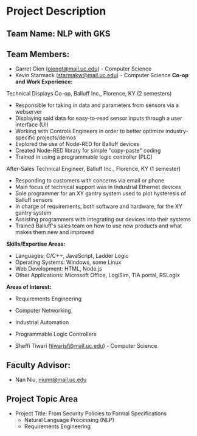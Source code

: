 # Project Description

## Team Name: NLP with GKS

## Team Members:
* Garret Oien (oiengt@mail.uc.edu) - Computer Science
* Kevin Starmack (starmakw@mail.uc.edu) - Computer Science
__Co-op and Work Experience:__

Technical Displays Co-op, Balluff Inc., Florence, KY (2 semesters)
  * Responsible for taking in data and parameters from sensors via a webserver
  * Displaying said data for easy-to-read sensor inputs through a user interface (UI)
  * Working with Controls Engineers in order to better optimize industry-specific projects/demos
  * Explored the use of Node-RED for Balluff devices
  * Created Node-RED library for simple "copy-paste" coding
  * Trained in using a programmable logic controller (PLC) 

After-Sales Technical Engineer, Balluff Inc., Florence, KY (1 semester)
  * Responding to customers with concerns via email or phone
  * Main focus of technical support was in Industrial Ethernet devices
  * Sole programmer for an XY gantry system used to plot hysteresis of Balluff sensors
  * In charge of requirements, both software and hardware, for the XY gantry system
  * Assisting programmers with integrating our devices into their systems
  * Trained Balluff's sales team on how to use new products and what makes them new and improved
  
 __Skills/Expertise Areas:__
 
 * Languages: C/C++, JavaScript, Ladder Logic
 * Operating Systems: Windows, some Linux
 * Web Development: HTML, Node.js
 * Other Applications: Microsoft Office, LogiSim, TIA portal, RSLogix
 
 
 __Areas of Interest:__
 * Requirements Engineering
 * Computer Networking
 * Industrial Automation
 * Programmable Logic Controllers
 
 
 
* Sheffi Tiwari (tiwarisf@mail.uc.edu) - Computer Science

## Faculty Advisor:
* Nan Niu, niunn@mail.uc.edu

## Project Topic Area
* Project Title: From Security Policies to Formal Specifications
  * Natural Language Processing (NLP)
  * Requirements Engineering
